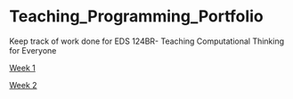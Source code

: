# Teaching_Programming_Portfolio
Keep track of work done for EDS 124BR- Teaching Computational Thinking for Everyone

[Week 1](https://khushijpatel.github.io/Teaching_Programming_Portfolio/Week1/week1.html)

[Week 2](https://khushijpatel.github.io/Teaching_Programming_Portfolio/Week2/week2.html)